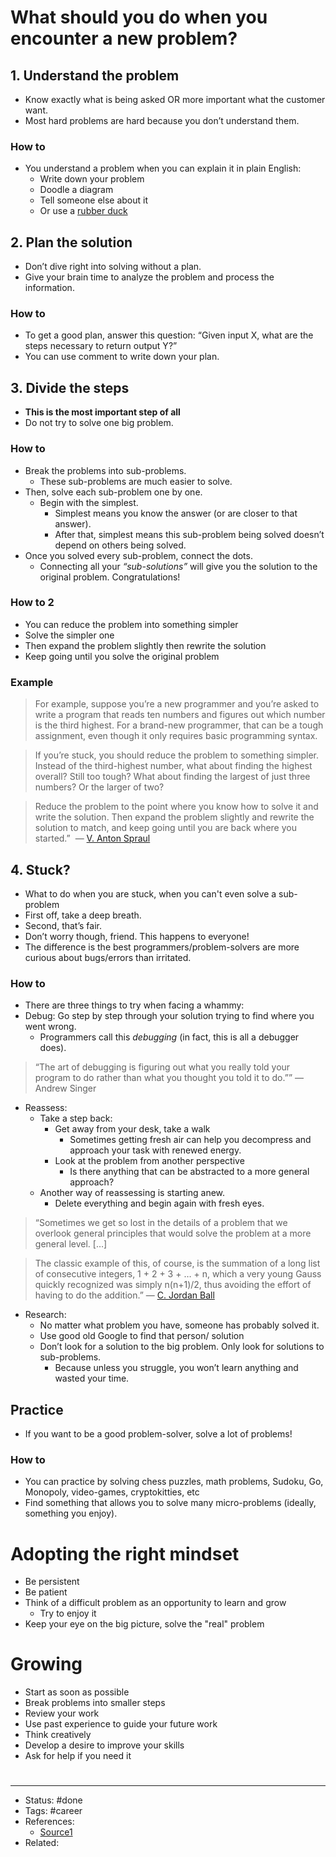 # What should you do when you encounter a new problem?

## 1. Understand the problem
- Know exactly what is being asked OR more important what the customer want.
- Most hard problems are hard because you don’t understand them.

### How to
- You understand a problem when you can explain it in plain English:
	- Write down your problem
	- Doodle a diagram
	- Tell someone else about it
	- Or use a [rubber duck](https://en.wikipedia.org/wiki/Rubber_duck_debugging)

## 2. Plan the solution
- Don’t dive right into solving without a plan.
- Give your brain time to analyze the problem and process the information.

### How to
- To get a good plan, answer this question: “Given input X, what are the steps necessary to return output Y?”
- You can use comment to write down your plan.

## 3. Divide the steps
- **This is the most important step of all**
- Do not try to solve one big problem.

### How to
- Break the problems into sub-problems.
	- These sub-problems are much easier to solve.
- Then, solve each sub-problem one by one.
	- Begin with the simplest.
		- Simplest means you know the answer (or are closer to that answer).
		- After that, simplest means this sub-problem being solved doesn’t depend on others being solved.
- Once you solved every sub-problem, connect the dots.
	- Connecting all your _“sub-solutions”_ will give you the solution to the original problem. Congratulations!

### How to 2
- You can reduce the problem into something simpler
- Solve the simpler one
- Then expand the problem slightly then rewrite the solution
- Keep going until you solve the original problem

### Example
> For example, suppose you’re a new programmer and you’re asked to write a program that reads ten numbers and figures out which number is the third highest. For a brand-new programmer, that can be a tough assignment, even though it only requires basic programming syntax.

> If you’re stuck, you should reduce the problem to something simpler. Instead of the third-highest number, what about finding the highest overall? Still too tough? What about finding the largest of just three numbers? Or the larger of two?

> Reduce the problem to the point where you know how to solve it and write the solution. Then expand the problem slightly and rewrite the solution to match, and keep going until you are back where you started.”
>  — [V. Anton Spraul](http://vantonspraul.com/)

## 4. Stuck?
- What to do when you are stuck, when you can't even solve a sub-problem
- First off, take a deep breath.
- Second, that’s fair.
- Don’t worry though, friend. This happens to everyone!
- The difference is the best programmers/problem-solvers are more curious about bugs/errors than irritated.

### How to
- There are three things to try when facing a whammy:
- Debug: Go step by step through your solution trying to find where you went wrong.
	- Programmers call this _debugging_ (in fact, this is all a debugger does).

> “The art of debugging is figuring out what you really told your program to do rather than what you thought you told it to do.”” — Andrew Singer

- Reassess:
	- Take a step back:
		- Get away from your desk, take a walk
			- Sometimes getting fresh air can help you decompress and approach your task with renewed energy.
		- Look at the problem from another perspective
			- Is there anything that can be abstracted to a more general approach?
	- Another way of reassessing is starting anew.
		- Delete everything and begin again with fresh eyes.

> “Sometimes we get so lost in the details of a problem that we overlook general principles that would solve the problem at a more general level. […]

> The classic example of this, of course, is the summation of a long list of consecutive integers, 1 + 2 + 3 + … + n, which a very young Gauss quickly recognized was simply n(n+1)/2, thus avoiding the effort of having to do the addition.” — [C. Jordan Ball](https://www.linkedin.com/in/cjordanball/)

- Research:
	- No matter what problem you have, someone has probably solved it.
	- Use good old Google to find that person/ solution
	- Don’t look for a solution to the big problem. Only look for solutions to sub-problems.
		- Because unless you struggle, you won’t learn anything and wasted your time.

## Practice
- If you want to be a good problem-solver, solve a lot of problems!

### How to
- You can practice by solving chess puzzles, math problems, Sudoku, Go, Monopoly, video-games, cryptokitties, etc
- Find something that allows you to solve many micro-problems (ideally, something you enjoy).

# Adopting the right mindset
- Be persistent
- Be patient
- Think of a difficult problem as an opportunity to learn and grow
	- Try to enjoy it
- Keep your eye on the big picture, solve the "real" problem

# Growing
- Start as soon as possible
- Break problems into smaller steps
- Review your work
- Use past experience to guide your future work
- Think creatively
- Develop a desire to improve your skills
- Ask for help if you need it

#
---
- Status: #done
- Tags: #career
- References:
	- [Source1](https://www.codecademy.com/resources/blog/how-to-think-like-a-programmer/)
- Related:
